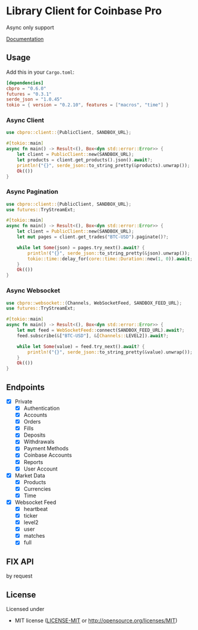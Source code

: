 # Library Client for Coinbase Pro
Async only support

[Documentation](https://docs.rs/cbpro)

## Usage
Add this in your `Cargo.toml`:
```toml
[dependencies]
cbpro = "0.6.0"
futures = "0.3.1"
serde_json = "1.0.45"
tokio = { version = "0.2.10", features = ["macros", "time"] }
```

### Async Client
```rust
use cbpro::client::{PublicClient, SANDBOX_URL};

#[tokio::main]
async fn main() -> Result<(), Box<dyn std::error::Error>> {
    let client = PublicClient::new(SANDBOX_URL);
    let products = client.get_products().json().await?;
    println!("{}", serde_json::to_string_pretty(&products).unwrap());
    Ok(())
}
```

### Async Pagination
```rust
use cbpro::client::{PublicClient, SANDBOX_URL};
use futures::TryStreamExt;

#[tokio::main]
async fn main() -> Result<(), Box<dyn std::error::Error>> {
    let client = PublicClient::new(SANDBOX_URL);
    let mut pages = client.get_trades("BTC-USD").paginate()?;

    while let Some(json) = pages.try_next().await? {
        println!("{}", serde_json::to_string_pretty(&json).unwrap());
        tokio::time::delay_for(core::time::Duration::new(1, 0)).await;
    }
    Ok(())
}
```

### Async Websocket
```rust
use cbpro::websocket::{Channels, WebSocketFeed, SANDBOX_FEED_URL};
use futures::TryStreamExt;

#[tokio::main]
async fn main() -> Result<(), Box<dyn std::error::Error>> {
    let mut feed = WebSocketFeed::connect(SANDBOX_FEED_URL).await?;
    feed.subscribe(&["BTC-USD"], &[Channels::LEVEL2]).await?;

    while let Some(value) = feed.try_next().await? {
        println!("{}", serde_json::to_string_pretty(&value).unwrap());
    }
    Ok(())
}
```

## Endpoints
- [x] Private
  - [x] Authentication
  - [x] Accounts
  - [x] Orders
  - [x] Fills
  - [x] Deposits
  - [x] Withdrawals
  - [x] Payment Methods
  - [x] Coinbase Accounts
  - [x] Reports
  - [x] User Account
- [x] Market Data
  - [x] Products
  - [x] Currencies
  - [x] Time
- [x] Websocket Feed
  - [x] heartbeat
  - [x] ticker
  - [x] level2
  - [x] user
  - [x] matches
  - [x] full

## FIX API
by request

## License

Licensed under

- MIT license ([LICENSE-MIT](LICENSE-MIT) or http://opensource.org/licenses/MIT)